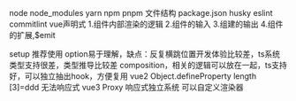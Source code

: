 node node_modules yarn npm pnpm
文件结构
package.json
husky eslint commitlint
vue声明式
1.组件内部渲染的逻辑
2.组件的输入
3.组建的输出
4.组件的扩展<slot/>,$emit

setup 推荐使用
option易于理解，缺点：反复横跳位置开发体验比较差，ts系统类型支持很差，类型推导比较差
composition，相关的逻辑可以放在一起，ts支持好，可以独立抽出hook，方便复用
vue2 Object.defineProperty length [3]=ddd 无法响应式
vue3 Proxy
响应式独立系统
可以自定义渲染器
